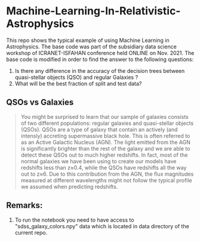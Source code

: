 # Machine-Learning-In-Relativistic-Astrophysics

This repo shows the typical example of using Machine Learning in Astrophysics. The base code was part of the subsidiary data science workshop of ICRANET-ISFAHAN conference held ONLINE on Nov. 2021. The base code is modified in order to find the answer to the following questions: 
1. Is there any difference in the accuracy of the decision trees between quasi-stellar objects (QSO) and regular Galaxies ? 
2. What will be the best fraction of split and test data? 

## QSOs vs Galaxies
>You might be surprised to learn that our sample of galaxies consists of two different populations: regular galaxies and quasi-stellar objects (QSOs). QSOs are a type of galaxy that contain an actively (and intensly) accreting supermassive black hole. This is often referred to as an Active Galactic Nucleus (AGN).
>The light emitted from the AGN is significantly brighter than the rest of the galaxy and we are able to detect these QSOs out to much higher redshifts. In fact, most of the normal galaxies we have been using to create our models have redshifts less than z≈0.4, while the QSOs have redshifts all the way out to z≈6. Due to this contribution from the AGN, the flux magnitudes measured at different wavelengths might not follow the typical profile we assumed when predicting redshifts.


## Remarks:
1. To run the notebook you need to have access to "sdss_galaxy_colors.npy" data which is located in data directory of the current repo. 
